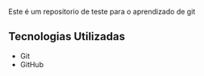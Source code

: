 Este é um repositorio de teste para o aprendizado de git


## Tecnologias Utilizadas

- Git 
- GitHub